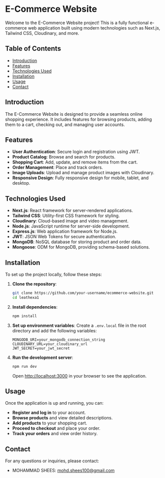 # E-Commerce Website

Welcome to the E-Commerce Website project! This is a fully functional e-commerce web application built using modern technologies such as Next.js, Tailwind CSS, Cloudinary, and more.

## Table of Contents

- [Introduction](#introduction)
- [Features](#features)
- [Technologies Used](#technologies-used)
- [Installation](#installation)
- [Usage](#usage)
- [Contact](#contact)

## Introduction

The E-Commerce Website is designed to provide a seamless online shopping experience. It includes features for browsing products, adding them to a cart, checking out, and managing user accounts.

## Features

- **User Authentication**: Secure login and registration using JWT.
- **Product Catalog**: Browse and search for products.
- **Shopping Cart**: Add, update, and remove items from the cart.
- **Order Management**: Place and track orders.
- **Image Uploads**: Upload and manage product images with Cloudinary.
- **Responsive Design**: Fully responsive design for mobile, tablet, and desktop.

## Technologies Used

- **Next.js**: React framework for server-rendered applications.
- **Tailwind CSS**: Utility-first CSS framework for styling.
- **Cloudinary**: Cloud-based image and video management.
- **Node.js**: JavaScript runtime for server-side development.
- **Express.js**: Web application framework for Node.js.
- **JWT**: JSON Web Tokens for secure authentication.
- **MongoDB**: NoSQL database for storing product and order data.
- **Mongoose**: ODM for MongoDB, providing schema-based solutions.

## Installation

To set up the project locally, follow these steps:

1. **Clone the repository**:
    ```bash
    git clone https://github.com/your-username/ecommerce-website.git
    cd leathexa1
    ```

2. **Install dependencies**:
    ```bash
    npm install
    ```

3. **Set up environment variables**:
    Create a `.env.local` file in the root directory and add the following variables:
    ```plaintext
    MONGODB_URI=your_mongodb_connection_string
    CLOUDINARY_URL=your_cloudinary_url
    JWT_SECRET=your_jwt_secret
    ```

4. **Run the development server**:
    ```bash
    npm run dev
    ```
    Open [http://localhost:3000](http://localhost:3000) in your browser to see the application.

## Usage

Once the application is up and running, you can:

- **Register and log in** to your account.
- **Browse products** and view detailed descriptions.
- **Add products** to your shopping cart.
- **Proceed to checkout** and place your order.
- **Track your orders** and view order history.

## Contact

For any questions or inquiries, please contact:

- MOHAMMAD SHEES: [mohd.shees100@gmail.com](mailto:mohd.shees100@gmail.com)

